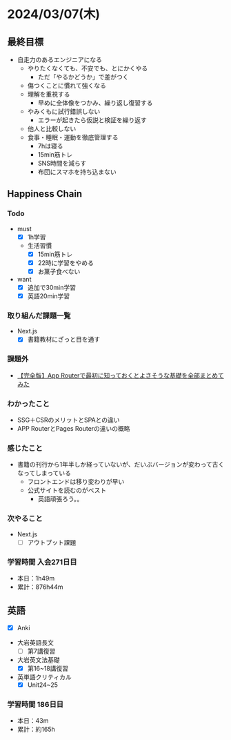 # 2024/03/07(木)

## 最終目標

- 自走力のあるエンジニアになる
  - やりたくなくても、不安でも、とにかくやる
    - ただ「やるかどうか」で差がつく
  - 傷つくことに慣れて強くなる
  - 理解を重視する
    - 早めに全体像をつかみ、繰り返し復習する
  - やみくもに試行錯誤しない
    - エラーが起きたら仮説と検証を繰り返す
  - 他人と比較しない
  - 食事・睡眠・運動を徹底管理する
    - 7hは寝る
    - 15min筋トレ
    - SNS時間を減らす
    - 布団にスマホを持ち込まない

## Happiness Chain

### Todo

- must
  - [x] 1h学習
  - 生活習慣
    - [x] 15min筋トレ
    - [x] 22時に学習をやめる
    - [x] お菓子食べない
- want
  - [x] 追加で30min学習
  - [x] 英語20min学習

### 取り組んだ課題一覧

- Next.js
  - [x] 書籍教材にざっと目を通す

### 課題外

- [【完全版】App Routerで最初に知っておくとよさそうな基礎を全部まとめてみた](https://rakuraku-engineer.com/posts/nextjs-app/)

### わかったこと

- SSG＋CSRのメリットとSPAとの違い
- APP RouterとPages Routerの違いの概略

### 感じたこと

- 書籍の刊行から1年半しか経っていないが、だいぶバージョンが変わって古くなってしまっている
  - フロントエンドは移り変わりが早い
  - 公式サイトを読むのがベスト
    - 英語頑張ろう。。

### 次やること

- Next.js
  - [ ] アウトプット課題

### 学習時間 入会271日目

- 本日：1h49m
- 累計：876h44m

## 英語

- [x] Anki
- 大岩英語長文
  - [ ] 第7講復習
- 大岩英文法基礎
  - [x] 第16~18講復習
- 英単語クリティカル
  - [x] Unit24~25

### 学習時間 186日目

- 本日：43m
- 累計：約165h
